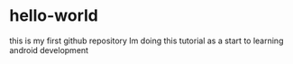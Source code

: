 # hello-world
this is my first github repository
Im doing this tutorial as a start to learning android development
